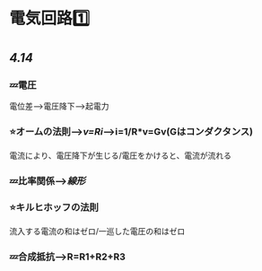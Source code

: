 # 電気回路1️⃣
## *4.14*
### 💤電圧
電位差-->電圧降下-->起電力<br>
### ⭐️オームの法則-->*v=Ri*-->i=1/R*v=Gv(Gはコンダクタンス)
電流により、電圧降下が生じる/電圧をかけると、電流が流れる<br>
### 💤比率関係-->*線形*<br>
### ⭐️キルヒホッフの法則
流入する電流の和はゼロ/一巡した電圧の和はゼロ<br>
### 💤合成抵抗-->R=R1+R2+R3
